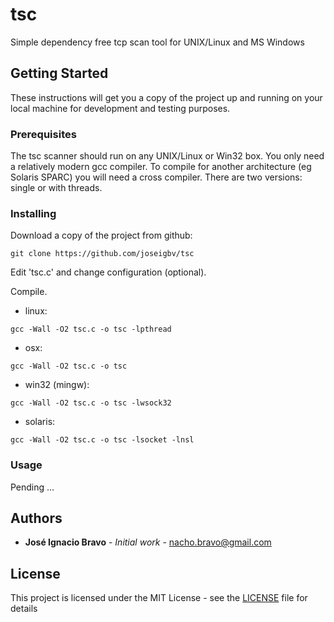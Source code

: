 # tsc
Simple dependency free tcp scan tool for UNIX/Linux and MS Windows

## Getting Started

These instructions will get you a copy of the project up and running on your local machine for development and testing purposes.

### Prerequisites

The tsc scanner should run on any UNIX/Linux or Win32 box. You only need a relatively modern gcc compiler. To compile for another architecture (eg Solaris SPARC) you will need a cross compiler. 
There are two versions: single or with threads.

### Installing

Download a copy of the project from github: 

```
git clone https://github.com/joseigbv/tsc
```

Edit 'tsc.c' and change configuration (optional).

Compile.

* linux: 
```
gcc -Wall -O2 tsc.c -o tsc -lpthread
```
* osx: 
```
gcc -Wall -O2 tsc.c -o tsc
```
* win32 (mingw): 
```
gcc -Wall -O2 tsc.c -o tsc -lwsock32
```
* solaris: 
```
gcc -Wall -O2 tsc.c -o tsc -lsocket -lnsl
```

### Usage 

Pending ...

## Authors

* **José Ignacio Bravo** - *Initial work* - nacho.bravo@gmail.com

## License

This project is licensed under the MIT License - see the [LICENSE](LICENSE) file for details


